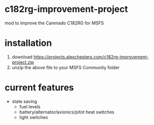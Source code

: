 # c182rg-improvement-project
mod to improve the Carenado C182RG for MSFS

# installation
1. download https://projects.alexchesters.com/c182rg-improvement-project.zip
1. unzip the above file to your MSFS Community folder

# current features
* state saving
    * fuel levels
    * battery/alternator/avionics/pitot heat switches
    * light switches
